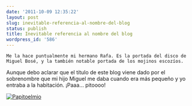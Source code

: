 ```yaml
---
date: '2011-10-09 12:35:22'
layout: post
slug: inevitable-referencia-al-nombre-del-blog
status: publish
title: Inevitable referencia al nombre del blog
wordpress_id: '586'
---
```



    Me la hace puntualmente mi hermano Rafa. Es la portada del disco de Miguel Bosé, y la también notable portada de los mojinos escozíos. 

Aunque debo aclarar que el título de este blog viene dado por el sobrenombre que mi hijo Miguel me daba cuando era más pequeño y yo entraba a la habitación. ¡Paaa... pitoooo!


[![Papitoelmio](http://jjdenis.files.wordpress.com/2011/10/papitoelmio.jpeg?w=300)](http://jjdenis.files.wordpress.com/2011/10/papitoelmio.jpeg)






  
